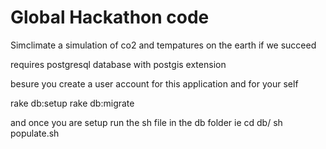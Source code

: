 # Global Hackathon code

Simclimate a simulation of co2 and tempatures on the earth if we succeed

requires postgresql database with postgis extension

besure you create a user account for this application and for your self

rake db:setup
rake db:migrate

and once you are setup run the sh file in the db folder
ie cd db/
sh populate.sh
